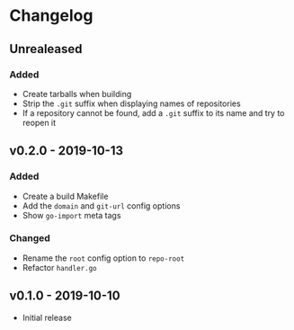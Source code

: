 # Changelog
## Unrealeased
### Added

- Create tarballs when building
- Strip the `.git` suffix when displaying names of repositories
- If a repository cannot be found, add a `.git` suffix to its name and try to
  reopen it

## v0.2.0 - 2019-10-13
### Added

- Create a build Makefile
- Add the `domain` and `git-url` config options
- Show `go-import` meta tags

### Changed

- Rename the `root` config option to `repo-root`
- Refactor `handler.go`

## v0.1.0 - 2019-10-10

- Initial release
